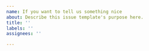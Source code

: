 ```yaml
---
name: If you want to tell us something nice
about: Describe this issue template's purpose here.
title: ''
labels: ''
assignees: ''

---
```



